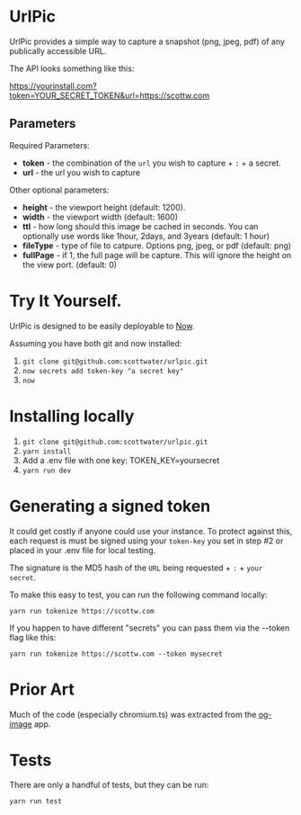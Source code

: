 # UrlPic

UrlPic provides a simple way to capture a snapshot (png, jpeg, pdf) of any publically accessible URL.

The API looks something like this: 

https://yourinstall.com?token=YOUR_SECRET_TOKEN&url=https://scottw.com

## Parameters

Required Parameters:

* **token** -  the combination of the `url` you wish to capture + `:` + a secret.
* **url** - the url you wish to capture

Other optional parameters:

  * **height** - the viewport height (default: 1200).
  * **width** - the viewport width (default: 1600)
  * **ttl** - how long should this image be cached in seconds. You can optionally use words like 1hour, 2days, and 3years (default: 1 hour)
  * **fileType** - type of file to catpure. Options png, jpeg, or pdf (default: png)
  * **fullPage** - if 1, the full page will be capture. This will ignore the height on the view port. (default: 0)
  
# Try It Yourself.

UrlPic is designed to be easily deployable to [Now](https://zeit.co/now).

Assuming you have both git and now installed:

1. `git clone git@github.com:scottwater/urlpic.git`
2. `now secrets add token-key "a secret key"`
3. `now`

# Installing locally

1. `git clone git@github.com:scottwater/urlpic.git`
2. `yarn install`
3. Add a .env file with one key: TOKEN_KEY=yoursecret
4. `yarn run dev`

# Generating a signed token

It could get costly if anyone could use your instance. To protect against this, each request is must be signed using your `token-key` you set in step #2 or placed in your .env file for local testing.

The signature is the MD5 hash of the `URL` being requested + `:` + `your secret`.

To make this easy to test, you can run the following command locally:

`yarn run tokenize https://scottw.com` 

If you happen to have different "secrets" you can pass them via the --token flag like this:

`yarn run tokenize https://scottw.com --token mysecret`

# Prior Art

Much of the code (especially chromium.ts) was extracted from the [og-image](https://github.com/zeit/og-image) app. 

# Tests

There are only a handful of tests, but they can be run:

`yarn run test`